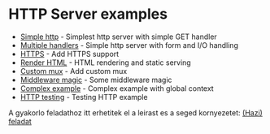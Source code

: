 # HTTP Server examples

- [Simple http](ex1/README.md) - Simplest http server with simple GET handler
- [Multiple handlers](ex2/README.md) - Simple http server with form and I/O handling
- [HTTPS](ex3/README.md) - Add HTTPS support
- [Render HTML](ex4/README.md) - HTML rendering and static serving
- [Custom mux](ex5/README.md) - Add custom mux
- [Middleware magic](ex6/README.md) - Some middleware magic
- [Complex example](ex7/README.md) - Complex example with global context
- [HTTP testing](ex8/README.md) - Testing HTTP example


A gyakorlo feladathoz itt erhetitek el a leirast es a seged kornyezetet:
[(Hazi) feladat](feladat/README.md)